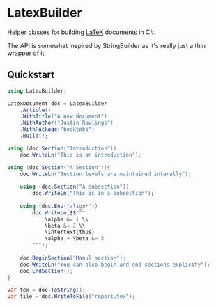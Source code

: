 ﻿# LatexBuilder

Helper classes for building [LaTeX](https://www.latex-project.org/) documents in C#.

The API is somewhat inspired by StringBuilder as it's really just a thin wrapper of it.

## Quickstart


```csharp
using LatexBuilder;

LatexDocument doc = LatexBuilder
    .Article()
    .WithTitle("A new document")
    .WithAuthor("Justin Rawlings")
    .WithPackage("booktabs")
    .Build();

using (doc.Section("Introduction"))
    doc.WriteLn("This is an introduction");

using (doc.Section("A Section")){
    doc.WriteLn("Section levels are maintained interally");
    
    using (doc.Section("A subsection"))
        doc.WriteLn("This is in a subsection");
    
    using (doc.Env("align*"))
        doc.WriteLn($$"""
            \alpha &= 1 \\
            \beta &= 2 \\
            \intertext{thus}
            \alpha + \beta &= 3
        """);
    
    doc.BeginSection("Manul section");
    doc.WriteLn("You can also begin and end sections explicity");
    doc.EndSection();    
}

var tex = doc.ToString();
var file = doc.WriteToFile("report.tex");
```
